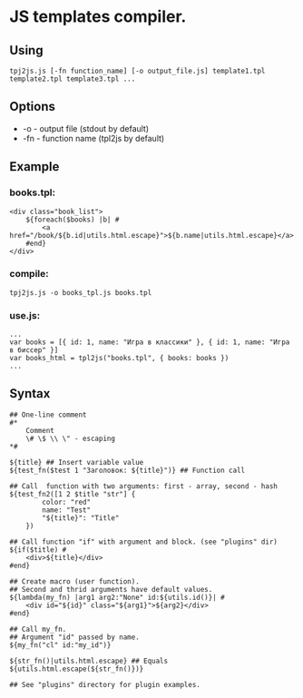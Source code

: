 # JS templates compiler.

## Using

	tpj2js.js [-fn function_name] [-o output_file.js] template1.tpl template2.tpl template3.tpl ...

## Options

* -o - output file (stdout by default)
* -fn - function name (tpl2js by default)

## Example

### books.tpl:
	
	<div class="book_list">
		${foreach($books) |b| #
			<a href="/book/${b.id|utils.html.escape}">${b.name|utils.html.escape}</a>
		#end}
	</div>

### compile:

	tpj2js.js -o books_tpl.js books.tpl

### use.js:

	...
	var books = [{ id: 1, name: "Игра в классики" }, { id: 1, name: "Игра в биссер" }]
	var books_html = tpl2js("books.tpl", { books: books })
	...

## Syntax
	
	## One-line comment
	#*
		Comment
		\# \$ \\ \" - escaping
	*#
	
	${title} ## Insert variable value
	${test_fn($test 1 "Заголовок: ${title}")} ## Function call
	
	## Call  function with two arguments: first - array, second - hash
	${test_fn2([1 2 $title "str"] {
			color: "red"
			name: "Test"
			"${title}": "Title"
		})
	
	## Call function "if" with argument and block. (see "plugins" dir)
	${if($title) #
		<div>${title}</div>
	#end}
	
	## Create macro (user function).
	## Second and thrid arguments have default values.
	${lambda(my_fn) |arg1 arg2:"None" id:${utils.id()}| #
		<div id="${id}" class="${arg1}">${arg2}</div>
	#end}
	
	## Call my_fn.
	## Argument "id" passed by name.
	${my_fn("cl" id:"my_id")}
	
	${str_fn()|utils.html.escape} ## Equals ${utils.html.escape(${str_fn()})}
	
	## See "plugins" directory for plugin examples.
